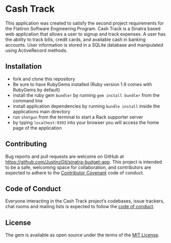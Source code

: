 # Cash Track
This application was created to satisfy the second project requirements for the Flatiron Software Engineering Program.
Cash Track is a Sinatra based web application that allows a user to signup and track expenses.
A user has the ability to track bills, credit cards, and available cash in banking accounts.
User information is stored in a SQLite database and manipulated using ActiveRecord methods.

## Installation
- fork and clone this repository
- Be sure to have RubyGems installed (Ruby version 1.9 comes with RubyGems by default)
- install the ruby gem `bundler` by running `gem install bundler` from the command line
- install application dependencies by running `bundle install` inside the applications main directory
- run `shotgun` from the terminal to start a Rack supporter server
- by typing `localhost:9393` into your browser you will access the home page of the application

## Contributing
Bug reports and pull requests are welcome on GitHub at https://github.com/JustinzGit/sinatra-budget-app. This project is intended to be a safe, welcoming space for collaboration, and contributors are expected to adhere to the [Contributor Covenant](http://contributor-covenant.org) code of conduct.

## Code of Conduct
Everyone interacting in the Cash Track project’s codebases, issue trackers, chat rooms and mailing lists is expected to follow the [code of conduct](https://github.com/JustinzGit/sinatra-budget-app/blob/master/CODE_OF_CONDUCT.md).

## License
The gem is available as open source under the terms of the [MIT License](https://opensource.org/licenses/MIT).
